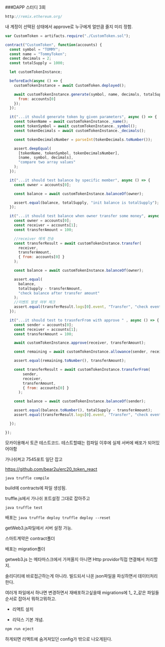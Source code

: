 ###DAPP 스터디 3회

```java
http://remix.ethereum.org/
```

내 계정이 선택된 상태에서 approve로 누구에게 얼만큼 줄지 미리 정함.

```javascript
var CustomToken = artifacts.require("./CustomToken.sol");

contract("CustomToken", function(accounts) {
  const symbol = "TOMMY";
  const name = "TommyToken";
  const decimals = 2;
  const totalSupply = 1000;

  let customTokenInstance;

  beforeEach(async () => {
    customTokenInstance = await CustomToken.deployed();

    await customTokenInstance.generate(symbol, name, decimals, totalSupply, {
      from: accounts[0]
    });
  });

  it("...it should generate token by given parameters", async () => {
    const tokenName = await customTokenInstance._name();
    const tokenSymbol = await customTokenInstance._symbol();
    const tokenDecimals = await customTokenInstance._decimals();

    const tokenDecimalsNumber = parseInt(tokenDecimals.toNumber());

    assert.deepEqual(
      [tokenName, tokenSymbol, tokenDecimalsNumber],
      [name, symbol, decimals],
      "compare two array values"
    );
  });

  it("...it should test balance by specific member", async () => {
    const owner = accounts[0];

    const balance = await customTokenInstance.balanceOf(owner);

    assert.equal(balance, totalSupply, "init balance is totalSupply");
  });

  it("...it should test balance when owner transfer some money", async () => {
    const owner = accounts[0];
    const receiver = accounts[1];
    const transferAmount = 100;

    //receiver 에게 전송
    const transferResult = await customTokenInstance.transfer(
      receiver,
      transferAmount,
      { from: accounts[0] }
    );

    const balance = await customTokenInstance.balanceOf(owner);

    assert.equal(
      balance,
      totalSupply - transferAmount,
      "check balance after transfer amount"
    );
    //이벤트 발생 여부 체크
    assert.equal(transferResult.logs[0].event, "Transfer", "check event call");
  });

  it("...it should test to trasnferFrom with approve " , async () => {
    const sender = accounts[0];
    const receiver = accounts[1];
    const transferAmount = 100;

    await customTokenInstance.approve(receiver, transferAmount);

    const remaining = await customTokenInstance.allowance(sender, receiver);

    assert.equal(remaining.toNumber(), transferAmount);

    const transferResult = await customTokenInstance.transferFrom(
        sender,
        receiver,
        transferAmount,
        { from: accounts[0] }
      );

    const balance = await customTokenInstance.balanceOf(sender);

    assert.equal(balance.toNumber(), totalSupply - transferAmount);
    assert.equal(transferResult.logs[0].event, "Transfer", "check event call");

  });

});
```

모카이용해서 토큰 테스트코드.
테스트할떄는 컴파일 이후에 실제 서버에 배포가 되어있어야함

가나쉬켜고 7545포트 일단 잡고

https://github.com/bear2u/erc20_token_react

``java
truffle compile
``

build에 contracts에 파일 생성됨.

truffle.js에서 가나쉬 포트설정 그대로 잡아주고

``java
truffle test
``


배포는
``java
truffle deploy
truffle deploy --reset
``

getWeb3.js파일에서 서버 설정 가능.

스마트계약은 contract폴더

배포는 migration폴더

getweb3.js 는 메타마스크에서 가져올지 아니면 Http providor직접 연결해서 처리할지.

솔리디티에 바로접근하는게 아니라. 빌드되서 나온 json파일을 파싱하면서 데이터처리한다.


여러개 파일에서 하나면 변경하면서 재배포하고싶을때
migrations에 1_ 2_같은 파일들 순서로 잡아서 뭐하고뭐하고.






* 리액트 설치

* 리덕스 기본 개념.
```java
npm run eject
```
하게되면 리액트에 숨겨져있던 config가 밖으로 나오게된다.





